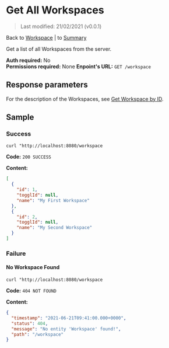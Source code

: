 # Get All Workspaces
> Last modified: 21/02/2021 (v0.0.1)

Back to [Workspace](../Workspace.md) | to [Summary](../../README.md)

Get a list of all Workspaces from the server.

**Auth required:** No  
**Permissions required:** None
**Enpoint's URL:** `GET /workspace`

## Response parameters

For the description of the Workspaces, see [Get Workspace by ID](Get-Workspace-by-ID.md).

## Sample

### Success

```shell
curl "http://localhost:8080/workspace
```

**Code:** `200 SUCCESS`

**Content:**

```json
[
  {
    "id": 1,
    "togglId": null,
    "name": "My First Workspace"
  },
  {
    "id": 2,
    "togglId": null,
    "name": "My Second Workspace"
  }
]
```

### Failure

#### No Workspace Found

```shell
curl "http://localhost:8080/workspace
```

**Code:** `404 NOT FOUND`

**Content:**

```json
{
  "timestamp": "2021-06-21T09:41:00.000+0000",
  "status": 404,
  "message": "No entity 'Workspace' found!",
  "path": "/workspace"
}
```